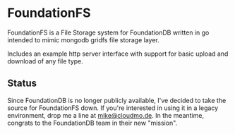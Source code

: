 # FoundationFS

FoundationFS is a File Storage system for FoundationDB written in go
intended to mimic mongodb gridfs file storage layer.

Includes an example http server interface with support for basic upload and download of any file type.


## Status

Since FoundationDB is no longer publicly available, I've decided to take the source for FoundationFS
down. If you're interested in using it in a legacy environment, drop me a line at mike@cloudmo.de. In
the meantime, congrats to the FoundationDB team in their new "mission".